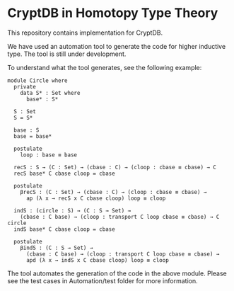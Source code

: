 # CryptDB in Homotopy Type Theory
This repository contains implementation for CryptDB. 

We have used an automation tool to generate the code for higher inductive type. The tool is still under development.

To understand what the tool generates, see the following example:

```
module Circle where
  private 
    data S* : Set where
      base* : S*

  S : Set
  S = S*

  base : S
  base = base*

  postulate 
    loop : base ≡ base

  recS : S → (C : Set) → (cbase : C) → (cloop : cbase ≡ cbase) → C
  recS base* C cbase cloop = cbase

  postulate
    βrecS : (C : Set) → (cbase : C) → (cloop : cbase ≡ cbase) → 
      ap (λ x → recS x C cbase cloop) loop ≡ cloop

  indS : (circle : S) → (C : S → Set) → 
    (cbase : C base) → (cloop : transport C loop cbase ≡ cbase) → C circle
  indS base* C cbase cloop = cbase

  postulate
    βindS : (C : S → Set) → 
      (cbase : C base) → (cloop : transport C loop cbase ≡ cbase) → 
      apd (λ x → indS x C cbase cloop) loop ≡ cloop
```

The tool automates the generation of the code in the above module. Please see the test cases in Automation/test folder for more information.
